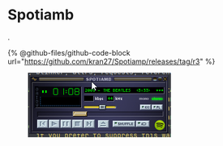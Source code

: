 # Spotiamb

.

{% @github-files/github-code-block url="https://github.com/kran27/Spotiamp/releases/tag/r3" %}

<figure><img src="../../../../../.gitbook/assets/image%20(764).png" alt=""><figcaption></figcaption></figure>
